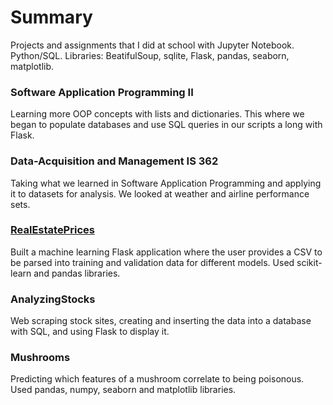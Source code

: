 # Summary

Projects and assignments that I did at school with Jupyter Notebook. Python/SQL.
Libraries: BeatifulSoup, sqlite, Flask, pandas, seaborn, matplotlib. 

### Software Application Programming II
Learning more OOP concepts with lists and dictionaries.
This where we began to populate databases and use SQL queries in our scripts a long with Flask.

### Data-Acquisition and Management IS 362
Taking what we learned in Software Application Programming
and applying it to datasets for analysis. We looked at weather and
airline performance sets. 

### [RealEstatePrices](https://github.com/Apl223/College_and-Machine-Learning-projects/tree/main/RealEstatePrices)
Built a machine learning Flask application where the user provides a CSV to be parsed into 
training and validation data for different models. Used scikit-learn and pandas libraries.

### AnalyzingStocks

Web scraping stock sites, creating and inserting the data into a database with SQL, and using Flask to display it.

### Mushrooms

Predicting which features of a mushroom correlate to being poisonous. Used pandas, numpy, seaborn and matplotlib libraries. 
